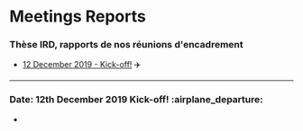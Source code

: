 # Meetings Reports

### Thèse IRD, rapports de nos réunions d'encadrement
* [12 December 2019 - Kick-off!](#date-12th-december-2019)  :airplane:


-------------------------------------------------------------------

### Date: 12th December 2019 Kick-off! :airplane_departure:

*
